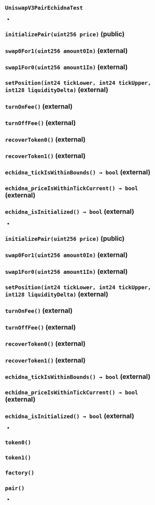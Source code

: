 ## `UniswapV3PairEchidnaTest`






-

## `initializePair(uint256 price)` (public)





## `swap0For1(uint256 amount0In)` (external)





## `swap1For0(uint256 amount1In)` (external)





## `setPosition(int24 tickLower, int24 tickUpper, int128 liquidityDelta)` (external)





## `turnOnFee()` (external)





## `turnOffFee()` (external)





## `recoverToken0()` (external)





## `recoverToken1()` (external)





## `echidna_tickIsWithinBounds() → bool` (external)





## `echidna_priceIsWithinTickCurrent() → bool` (external)





## `echidna_isInitialized() → bool` (external)






-

## `initializePair(uint256 price)` (public)





## `swap0For1(uint256 amount0In)` (external)





## `swap1For0(uint256 amount1In)` (external)





## `setPosition(int24 tickLower, int24 tickUpper, int128 liquidityDelta)` (external)





## `turnOnFee()` (external)





## `turnOffFee()` (external)





## `recoverToken0()` (external)





## `recoverToken1()` (external)





## `echidna_tickIsWithinBounds() → bool` (external)





## `echidna_priceIsWithinTickCurrent() → bool` (external)





## `echidna_isInitialized() → bool` (external)






-

## `token0()`





## `token1()`





## `factory()`





## `pair()`






-


